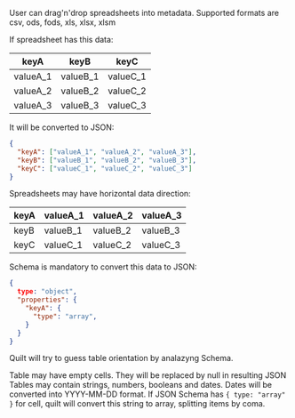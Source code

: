 User can drag'n'drop spreadsheets into metadata. Supported formats are csv, ods, fods, xls, xlsx, xlsm

If spreadsheet has this data:

| keyA     | keyB     | keyC     |
|----------|----------|----------|
| valueA_1 | valueB_1 | valueC_1 |
| valueA_2 | valueB_2 | valueC_2 |
| valueA_3 | valueB_3 | valueC_3 |

It will be converted to JSON:

```json
{
  "keyA": ["valueA_1", "valueA_2", "valueA_3"],
  "keyB": ["valueB_1", "valueB_2", "valueB_3"],
  "keyC": ["valueC_1", "valueC_2", "valueC_3"]
}
```

Spreadsheets may have horizontal data direction:

| keyA | valueA_1 | valueA_2 | valueA_3 |
|------|----------|----------|----------|
| keyB | valueB_1 | valueB_2 | valueB_3 |
| keyC | valueC_1 | valueC_2 | valueC_3 |

Schema is mandatory to convert this data to JSON:

```json
{
  type: "object",
  "properties": {
    "keyA": {
      "type": "array",
    }
  }
}
```

Quilt will try to guess table orientation by analazyng Schema.

Table may have empty cells. They will be replaced by null in resulting JSON
Tables may contain strings, numbers, booleans and dates. Dates will be converted into YYYY-MM-DD format. If JSON Schema has `{ type: "array" }` for cell, quilt will convert this string to array, splitting items by coma.
